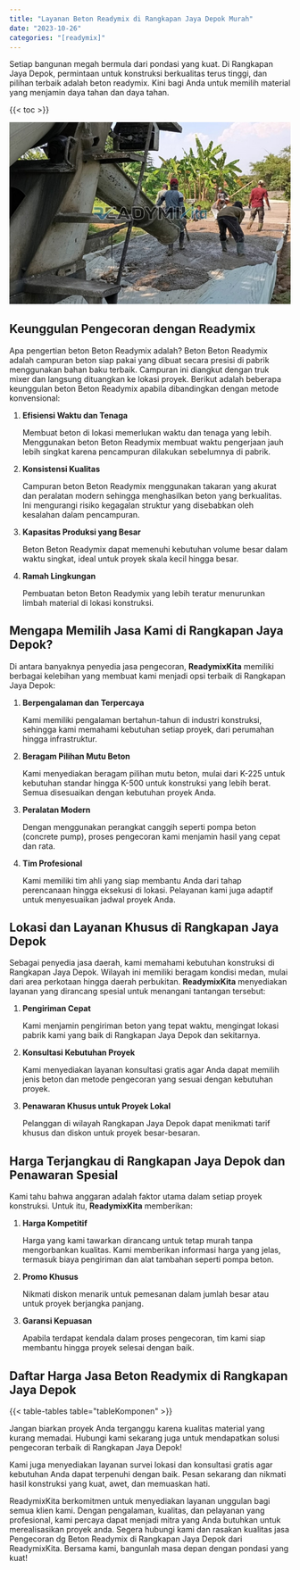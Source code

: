 ```yaml
---
title: "Layanan Beton Readymix di Rangkapan Jaya Depok Murah"
date: "2023-10-26"
categories: "[readymix]"
---
```


Setiap bangunan megah bermula dari pondasi yang kuat. Di Rangkapan Jaya Depok, permintaan untuk konstruksi berkualitas terus tinggi, dan pilihan terbaik adalah beton readymix. Kini bagi Anda untuk memilih material yang menjamin daya tahan dan daya tahan.

{{< toc >}}

![Layanan Beton Readymix di Rangkapan Jaya Depok Murah](/images/readymix/cor-readymix-25.jpg)

## Keunggulan Pengecoran dengan Readymix

Apa pengertian beton Beton Readymix adalah? Beton Beton Readymix adalah campuran beton siap pakai yang dibuat secara presisi di pabrik menggunakan bahan baku terbaik. Campuran ini diangkut dengan truk mixer dan langsung dituangkan ke lokasi proyek. Berikut adalah beberapa keunggulan beton Beton Readymix apabila dibandingkan dengan metode konvensional:

1. **Efisiensi Waktu dan Tenaga**

   Membuat beton di lokasi memerlukan waktu dan tenaga yang lebih. Menggunakan beton Beton Readymix membuat waktu pengerjaan jauh lebih singkat karena pencampuran dilakukan sebelumnya di pabrik.

2. **Konsistensi Kualitas**

   Campuran beton Beton Readymix menggunakan takaran yang akurat dan peralatan modern sehingga menghasilkan beton yang berkualitas. Ini mengurangi risiko kegagalan struktur yang disebabkan oleh kesalahan dalam pencampuran.

3. **Kapasitas Produksi yang Besar**

   Beton Beton Readymix dapat memenuhi kebutuhan volume besar dalam waktu singkat, ideal untuk proyek skala kecil hingga besar.

4. **Ramah Lingkungan**

   Pembuatan beton Beton Readymix yang lebih teratur menurunkan limbah material di lokasi konstruksi.

## Mengapa Memilih Jasa Kami di Rangkapan Jaya Depok?

Di antara banyaknya penyedia jasa pengecoran, **ReadymixKita** memiliki berbagai kelebihan yang membuat kami menjadi opsi terbaik di Rangkapan Jaya Depok:

1. **Berpengalaman dan Terpercaya**

   Kami memiliki pengalaman bertahun-tahun di industri konstruksi, sehingga kami memahami kebutuhan setiap proyek, dari perumahan hingga infrastruktur.

2. **Beragam Pilihan Mutu Beton**

   Kami menyediakan beragam pilihan mutu beton, mulai dari K-225 untuk kebutuhan standar hingga K-500 untuk konstruksi yang lebih berat. Semua disesuaikan dengan kebutuhan proyek Anda.

3. **Peralatan Modern**

   Dengan menggunakan perangkat canggih seperti pompa beton (concrete pump), proses pengecoran kami menjamin hasil yang cepat dan rata.

4. **Tim Profesional**

   Kami memiliki tim ahli yang siap membantu Anda dari tahap perencanaan hingga eksekusi di lokasi. Pelayanan kami juga adaptif untuk menyesuaikan jadwal proyek Anda.

## Lokasi dan Layanan Khusus di Rangkapan Jaya Depok

Sebagai penyedia jasa daerah, kami memahami kebutuhan konstruksi di Rangkapan Jaya Depok. Wilayah ini memiliki beragam kondisi medan, mulai dari area perkotaan hingga daerah perbukitan. **ReadymixKita** menyediakan layanan yang dirancang spesial untuk menangani tantangan tersebut:

1. **Pengiriman Cepat**

   Kami menjamin pengiriman beton yang tepat waktu, mengingat lokasi pabrik kami yang baik di Rangkapan Jaya Depok dan sekitarnya.

2. **Konsultasi Kebutuhan Proyek**

   Kami menyediakan layanan konsultasi gratis agar Anda dapat memilih jenis beton dan metode pengecoran yang sesuai dengan kebutuhan proyek.

3. **Penawaran Khusus untuk Proyek Lokal**

   Pelanggan di wilayah Rangkapan Jaya Depok dapat menikmati tarif khusus dan diskon untuk proyek besar-besaran.

## Harga Terjangkau di Rangkapan Jaya Depok dan Penawaran Spesial

Kami tahu bahwa anggaran adalah faktor utama dalam setiap proyek konstruksi. Untuk itu, **ReadymixKita** memberikan:

1. **Harga Kompetitif**

   Harga yang kami tawarkan dirancang untuk tetap murah tanpa mengorbankan kualitas. Kami memberikan informasi harga yang jelas, termasuk biaya pengiriman dan alat tambahan seperti pompa beton.

2. **Promo Khusus**

   Nikmati diskon menarik untuk pemesanan dalam jumlah besar atau untuk proyek berjangka panjang.

3. **Garansi Kepuasan**

   Apabila terdapat kendala dalam proses pengecoran, tim kami siap membantu hingga proyek selesai dengan baik.

## Daftar Harga Jasa Beton Readymix di Rangkapan Jaya Depok

{{< table-tables table="tableKomponen" >}}

Jangan biarkan proyek Anda terganggu karena kualitas material yang kurang memadai. Hubungi kami sekarang juga untuk mendapatkan solusi pengecoran terbaik di Rangkapan Jaya Depok!

Kami juga menyediakan layanan survei lokasi dan konsultasi gratis agar kebutuhan Anda dapat terpenuhi dengan baik. Pesan sekarang dan nikmati hasil konstruksi yang kuat, awet, dan memuaskan hati.

ReadymixKita berkomitmen untuk menyediakan layanan unggulan bagi semua klien kami. Dengan pengalaman, kualitas, dan pelayanan yang profesional, kami percaya dapat menjadi mitra yang Anda butuhkan untuk merealisasikan proyek anda. Segera hubungi kami dan rasakan kualitas jasa Pengecoran dg Beton Readymix di Rangkapan Jaya Depok dari ReadymixKita. Bersama kami, bangunlah masa depan dengan pondasi yang kuat!